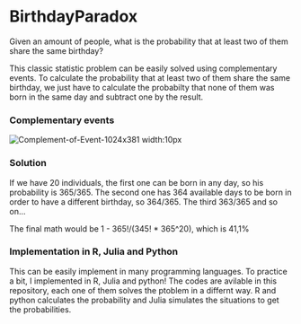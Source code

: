 # BirthdayParadox
Given an amount of people, what is the probability that at least two of them share the same birthday?


This classic statistic problem can be easily solved using complementary events. To calculate the probability that at least two of them share the same birthday, we just have to calculate the probabilty that none of them was born in the same day and subtract one by the result.


### Complementary events
![Complement-of-Event-1024x381 width:10px](https://user-images.githubusercontent.com/45129483/166121427-c6a62ff8-f2ee-4c3f-b0bd-ccb033d8b2fc.jpeg)

### Solution
If we have 20 individuals, the first one can be born in any day, so his probability is 365/365. The second one has 364 available days to be born in order to have a different birthday, so 364/365. The third 363/365 and so on... 

The final math would be 1 - 365!/(345! * 365^20), which is 41,1% 


### Implementation in R, Julia and Python
This can be easily implement in many programming languages. To practice a bit, I implemented in R, Julia and python! The codes are avilable in this repository, each one of them solves the ptoblem in a differnt way. R and python calculates the probability and Julia simulates the situations to get the probabilities.
